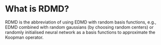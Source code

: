 # What is RDMD?
RDMD is the abbreviation of using EDMD with random basis functions, e.g., EDMD combined with random gaussians (by choosing random centers) or randomly initialised neural network as a basis functions to approximate the Koopman operator.
